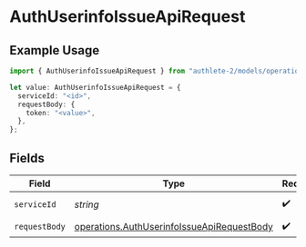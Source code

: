 # AuthUserinfoIssueApiRequest

## Example Usage

```typescript
import { AuthUserinfoIssueApiRequest } from "authlete-2/models/operations";

let value: AuthUserinfoIssueApiRequest = {
  serviceId: "<id>",
  requestBody: {
    token: "<value>",
  },
};
```

## Fields

| Field                                                                                                    | Type                                                                                                     | Required                                                                                                 | Description                                                                                              |
| -------------------------------------------------------------------------------------------------------- | -------------------------------------------------------------------------------------------------------- | -------------------------------------------------------------------------------------------------------- | -------------------------------------------------------------------------------------------------------- |
| `serviceId`                                                                                              | *string*                                                                                                 | :heavy_check_mark:                                                                                       | A service ID.                                                                                            |
| `requestBody`                                                                                            | [operations.AuthUserinfoIssueApiRequestBody](../../models/operations/authuserinfoissueapirequestbody.md) | :heavy_check_mark:                                                                                       | N/A                                                                                                      |